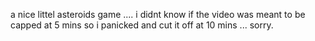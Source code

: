 a nice littel asteroids game .... i didnt know if the video was meant to be capped at 5 mins so i panicked and cut it off at 10 mins ... sorry.
